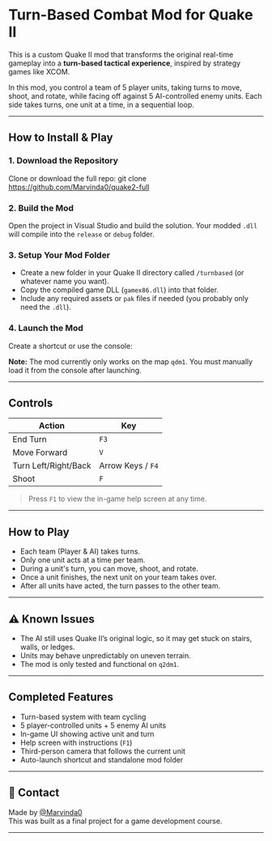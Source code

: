 #  Turn-Based Combat Mod for Quake II

This is a custom Quake II mod that transforms the original real-time gameplay into a **turn-based tactical experience**, inspired by strategy games like XCOM.

In this mod, you control a team of 5 player units, taking turns to move, shoot, and rotate, while facing off against 5 AI-controlled enemy units. Each side takes turns, one unit at a time, in a sequential loop.

---

##  How to Install & Play

### 1. **Download the Repository**
Clone or download the full repo:
git clone https://github.com/Marvinda0/quake2-full


### 2. **Build the Mod**
Open the project in Visual Studio and build the solution. Your modded `.dll` will compile into the `release` or `debug` folder.

### 3. **Setup Your Mod Folder**
- Create a new folder in your Quake II directory called `/turnbased` (or whatever name you want).
- Copy the compiled game DLL (`gamex86.dll`) into that folder.
- Include any required assets or `pak` files if needed (you probably only need the `.dll`).

### 4. **Launch the Mod**
Create a shortcut or use the console:

**Note:** The mod currently only works on the map `qdm1`. You must manually load it from the console after launching.

---

##  Controls

| Action        | Key       |
|---------------|-----------|
| End Turn      | `F3`      |
| Move Forward  | `V`       |
| Turn Left/Right/Back | Arrow Keys / `F4` |
| Shoot         | `F`       |

> Press `F1` to view the in-game help screen at any time.

---

##  How to Play

- Each team (Player & AI) takes turns.
- Only one unit acts at a time per team.
- During a unit's turn, you can move, shoot, and rotate.
- Once a unit finishes, the next unit on your team takes over.
- After all units have acted, the turn passes to the other team.

---

## ⚠ Known Issues

- The AI still uses Quake II’s original logic, so it may get stuck on stairs, walls, or ledges.
- Units may behave unpredictably on uneven terrain.
- The mod is only tested and functional on `q2dm1`.

---

## Completed Features

- Turn-based system with team cycling
- 5 player-controlled units + 5 enemy AI units
- In-game UI showing active unit and turn
- Help screen with instructions (`F1`)
- Third-person camera that follows the current unit
- Auto-launch shortcut and standalone mod folder

---

## 💬 Contact

Made by [@Marvinda0](https://github.com/Marvinda0)  
This was built as a final project for a game development course.

---





